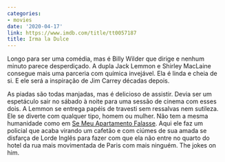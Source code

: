 ```yaml
---
categories:
- movies
date: '2020-04-17'
link: https://www.imdb.com/title/tt0057187
title: Irma la Dulce
---
```


Longo para ser uma comédia, mas é Billy Wilder que dirige e nenhum minuto parece desperdiçado. A dupla Jack Lemmon e Shirley MacLaine consegue mais uma parceria com química invejável. Ela é linda e cheia de si. E ele será a inspiração de Jim Carrey décadas depois.

As piadas são todas manjadas, mas é delicioso de assistir. Devia ser um espetáculo sair no sábado à noite para uma sessão de cinema com esses dois. A Lemmon se entrega papéis de travesti sem ressalvas nem sutileza. Ele se diverte com qualquer tipo, homem ou mulher. Não tem a mesma humanidade como em [Se Meu Apartamento Falasse]. Aqui ele faz um policial que acaba virando um cafetão e com ciúmes de sua amada se disfarça de Lorde Inglês para fazer com que ela não entre no quarto do hotel da rua mais movimentada de Paris com mais ninguém. The jokes on him.

[Se Meu Apartamento Falasse]: /se-meu-apartamento-falasse